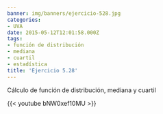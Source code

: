 ```yaml
---
banner: img/banners/ejercicio-528.jpg
categories:
- UVA
date: 2015-05-12T12:01:58.000Z
tags:
- función de distribución
- mediana
- cuartil
- estadística
title: 'Ejercicio 5.28'
---
```


Cálculo de función de distribución, mediana y cuartil

{{< youtube bNW0xef10MU >}}
